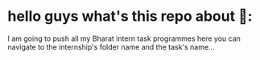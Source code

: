 # hello guys what's this repo about 🤔:

I am going to push all my Bharat intern task programmes here you can navigate to the internship's folder name and the task's name...
